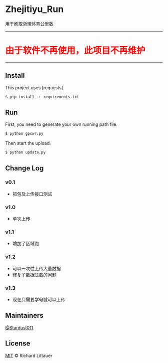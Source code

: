 # Zhejitiyu_Run
用于刷取浙理体育公里数

---
# <font color='red'>由于软件不再使用，此项目不再维护</font>
---

## Install
This project uses [requests].
```sh
$ pip install -r requirements.txt
```

## Run
 First, you need to generate your own running path file.
```sh
$ python gpswr.py
```
 Then start the upload.
```sh
$ python updata.py
```

## Change Log
### v0.1
* 抓包及上传接口测试

### v1.0
* 单次上传

### v1.1
* 增加了区域跑

### v1.2
* 可以一次性上传大量数据
* 修复了数据过载的问题

### v1.3
* 现在只需要学号就可以上传

## Maintainers

[@Stardust011](https://github.com/Stardust011).

## License

[MIT](LICENSE) © Richard Littauer
